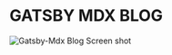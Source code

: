 # GATSBY MDX BLOG

![Gatsby-Mdx Blog Screen shot](https://res.cloudinary.com/drquzbncy/image/upload/v1595367731/Screenshot_2020-07-21_at_22.40.40_jxjdv5.png)

